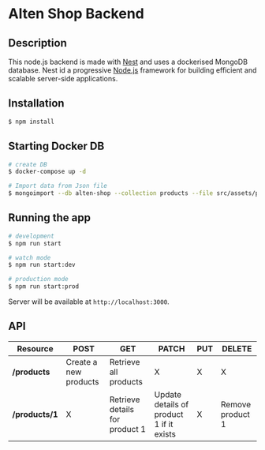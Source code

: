 # Alten Shop Backend

## Description

This node.js backend is made with [Nest](https://github.com/nestjs/nest) and uses a dockerised MongoDB database. Nest id a progressive <a href="http://nodejs.org" target="_blank">Node.js</a> framework for building efficient and scalable server-side applications.

## Installation

```bash
$ npm install
```

## Starting Docker DB

```bash
# create DB
$ docker-compose up -d

# Import data from Json file
$ mongoimport --db alten-shop --collection products --file src/assets/products.json --jsonArray
```

## Running the app

```bash
# development
$ npm run start

# watch mode
$ npm run start:dev

# production mode
$ npm run start:prod
```

Server will be available at `http://localhost:3000`.

## API

| Resource           | POST                  | GET                            | PATCH                                    | PUT | DELETE           |
| ------------------ | --------------------- | ------------------------------ | ---------------------------------------- | --- | ---------------- |
| **/products**      | Create a new products | Retrieve all products          | X                                        | X   |     X            |
| **/products/1**    | X                     | Retrieve details for product 1 | Update details of product 1 if it exists | X   | Remove product 1 |
